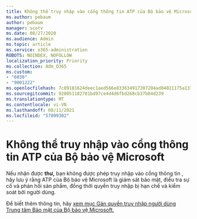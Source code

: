 ```yaml
---
title: Không thể truy nhập vào cổng thông tin ATP của Bộ bảo vệ Microsoft
ms.author: pebaum
author: pebaum
manager: scotv
ms.date: 08/27/2020
ms.audience: Admin
ms.topic: article
ms.service: o365-administration
ROBOTS: NOINDEX, NOFOLLOW
localization_priority: Priority
ms.collection: Adm_O365
ms.custom:
- "6030"
- "9001222"
ms.openlocfilehash: 7c89101624deec1aed566e833634917207204ad04021175a131a0f14f79317f6
ms.sourcegitcommit: 920051182781bd97ce4d4d6fbd268cb37b84d239
ms.translationtype: MT
ms.contentlocale: vi-VN
ms.lasthandoff: 08/11/2021
ms.locfileid: "57899302"
---
```

# <a name="unable-to-access-the-microsoft-defender-atp-portal"></a>Không thể truy nhập vào cổng thông tin ATP của Bộ bảo vệ Microsoft

Nếu nhận được **thư,** bạn không được phép truy nhập vào cổng thông tin , hãy lưu ý rằng ATP của Bộ bảo vệ Microsoft là giám sát bảo mật, điều tra sự cố và phản hồi sản phẩm, đồng thời quyền truy nhập bị hạn chế và kiểm soát bởi người dùng. 

Để biết thêm thông tin, hãy [xem mục Gán quyền truy nhập người dùng Trung tâm Bảo mật của Bộ bảo vệ Microsoft.](https://docs.microsoft.com/windows/threat-protection/windows-defender-atp/assign-portal-access-windows-defender-advanced-threat-protection)